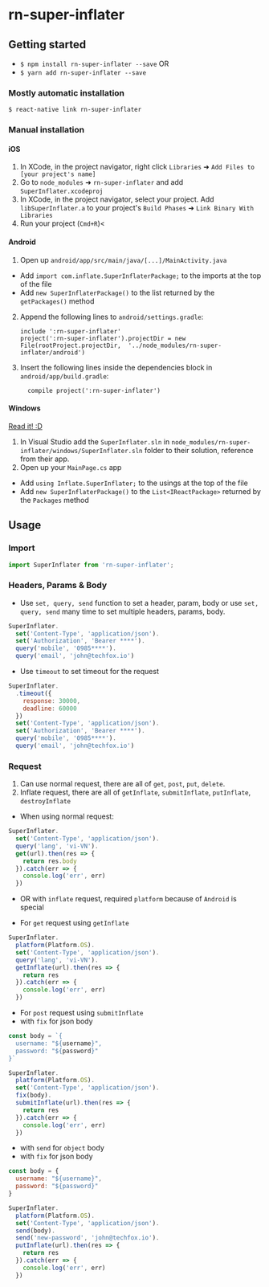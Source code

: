 
# rn-super-inflater

## Getting started

* `$ npm install rn-super-inflater --save`
OR
* `$ yarn add rn-super-inflater --save`

### Mostly automatic installation

`$ react-native link rn-super-inflater`

### Manual installation


#### iOS

1. In XCode, in the project navigator, right click `Libraries` ➜ `Add Files to [your project's name]`
2. Go to `node_modules` ➜ `rn-super-inflater` and add `SuperInflater.xcodeproj`
3. In XCode, in the project navigator, select your project. Add `libSuperInflater.a` to your project's `Build Phases` ➜ `Link Binary With Libraries`
4. Run your project (`Cmd+R`)<

#### Android

1. Open up `android/app/src/main/java/[...]/MainActivity.java`
  - Add `import com.inflate.SuperInflaterPackage;` to the imports at the top of the file
  - Add `new SuperInflaterPackage()` to the list returned by the `getPackages()` method
2. Append the following lines to `android/settings.gradle`:
    ```
    include ':rn-super-inflater'
    project(':rn-super-inflater').projectDir = new File(rootProject.projectDir,  '../node_modules/rn-super-inflater/android')
    ```
3. Insert the following lines inside the dependencies block in `android/app/build.gradle`:
    ```
      compile project(':rn-super-inflater')
    ```

#### Windows
[Read it! :D](https://github.com/ReactWindows/react-native)

1. In Visual Studio add the `SuperInflater.sln` in `node_modules/rn-super-inflater/windows/SuperInflater.sln` folder to their solution, reference from their app.
2. Open up your `MainPage.cs` app
  - Add `using Inflate.SuperInflater;` to the usings at the top of the file
  - Add `new SuperInflaterPackage()` to the `List<IReactPackage>` returned by the `Packages` method


## Usage
### Import
```javascript
import SuperInflater from 'rn-super-inflater';
```
### Headers, Params & Body
* Use `set, query, send` function to set a header, param, body or use `set, query, send` many time to set multiple headers, params, body.
```javascript
SuperInflater.
  set('Content-Type', 'application/json').
  set('Authorization', 'Bearer ****').
  query('mobile', '0985****').
  query('email', 'john@techfox.io')
```
* Use `timeout` to set timeout for the request
```javascript
SuperInflater.
  .timeout({
    response: 30000,
    deadline: 60000
  })
  set('Content-Type', 'application/json').
  set('Authorization', 'Bearer ****').
  query('mobile', '0985****').
  query('email', 'john@techfox.io')
```
### Request
1. Can use normal request, there are all of `get`, `post`, `put`, `delete`.
2. Inflate request, there are all of `getInflate`, `submitInflate`, `putInflate`, `destroyInflate`
* When using normal request:
```javascript
SuperInflater.
  set('Content-Type', 'application/json').
  query('lang', 'vi-VN').
  get(url).then(res => {
    return res.body
  }).catch(err => {
    console.log('err', err)
  })
```
* OR with `inflate` request, required `platform` because of `Android` is special

* For `get` request using `getInflate`
```javascript
SuperInflater.
  platform(Platform.OS).
  set('Content-Type', 'application/json').
  query('lang', 'vi-VN').
  getInflate(url).then(res => {
    return res
  }).catch(err => {
    console.log('err', err)
  })
```

* For `post` request using `submitInflate`
* with `fix` for json body
```javascript
const body = `{
  username: "${username}",
  password: "${password}"
}`

SuperInflater.
  platform(Platform.OS).
  set('Content-Type', 'application/json').
  fix(body).
  submitInflate(url).then(res => {
    return res
  }).catch(err => {
    console.log('err', err)
  })
```
* with `send` for `object` body
* with `fix` for json body
```javascript
const body = {
  username: "${username}",
  password: "${password}"
}

SuperInflater.
  platform(Platform.OS).
  set('Content-Type', 'application/json').
  send(body).
  send('new-password', 'john@techfox.io').
  putInflate(url).then(res => {
    return res
  }).catch(err => {
    console.log('err', err)
  })
```